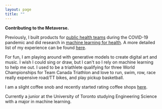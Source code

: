 ```yaml
---
layout: page
title: ""
---
```


**Contributing to the Metaverse.**

Previously, I built products for [public health teams](https://flatten.ca) during the COVID-19 pandemic and did research in [machine learning for health](https://shreyj.com/previous). A more detailed list of my experience can be found [here](https://shreyj.com/previous/). 

For fun, I am playing around with generative models to create digital art and music. I wish I could sing or draw, but I can't so I rely on machine learning to help me out. I used to be a triathlete qualifying for three World Championships for Team Canada Triathlon and love to run, swim, row, race really expensive road/TT bikes, and play pickup basketball. 

I am a slight coffee snob and recently started rating coffee shops [here](https://shreyj.com/coffee/). 

Currently a junior at the University of Toronto studying Engineering Science with a major in machine learning. 
